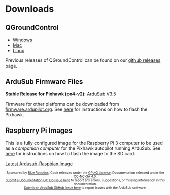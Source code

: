 # Downloads

## QGroundControl

- [Windows](https://s3.amazonaws.com/downloads.bluerobotics.com/QGC/QGroundControl-installer.exe)
- [Mac](https://s3.amazonaws.com/downloads.bluerobotics.com/QGC/QGroundControl.dmg)
- [Linux](https://s3.amazonaws.com/downloads.bluerobotics.com/QGC/QGroundControl.AppImage)

Previous releases of QGroundControl can be found on our [github releases](https://github.com/bluerobotics/qgroundcontrol/releases) page.

## ArduSub Firmware Files

**Stable Release for Pixhawk (px4-v2):** <i class="fa fa-download" aria-hidden="true"></i> [ArduSub V3.5](http://firmware.ardupilot.org/Sub/stable/PX4/ArduSub-v2.px4)

Firmware for other platforms can be downloaded from [firmware.ardupilot.org](http://http://firmware.ardupilot.org/). See [here](https://www.ardusub.com/getting-started/installation.html#ardusub) for instructions on how to flash the Pixhawk.

## Raspberry Pi Images

This is a fully configured image for the Raspberry Pi 3 computer to be used as a *companion computer* for the Pixhawk autopilot running ArduSub. See [here](https://www.ardusub.com/getting-started/installation.html#raspberry-pi) for instructions on how to flash the image to the SD card.

<i class="fa fa-download" aria-hidden="true"></i> [Latest Ardusub-Raspbian Image](https://s3.amazonaws.com/downloads.bluerobotics.com/Pi/stable/ardusub-raspbian.img.zip)

<p style="font-size:10px; text-align:center">
Sponsored by <a href="http://www.bluerobotics.com/">Blue Robotics</a>. Code released under the <a href="https://github.com/bluerobotics/ardusub/blob/master/COPYING.txt">GPLv3 License</a>. Documentation released under the <a href="https://creativecommons.org/licenses/by-nc-sa/4.0/">CC-NC-SA 4.0</a>.<br />
<a href="https://github.com/bluerobotics/ardusub-docs/issues/">Submit a Documentation GitHub Issue here</a> to report any errors, suggestions, or missing information in this documentation.<br />
<a href="https://github.com/bluerobotics/ardusub/issues/">Submit an ArduSub GitHub Issue here</a> to report issues with the ArduSub software.
</p>
